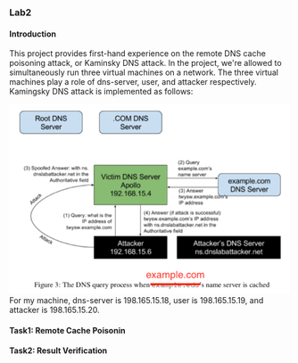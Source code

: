 ### Lab2

#### Introduction

This project provides first-hand experience on the remote DNS cache poisoning attack, or Kaminsky DNS attack. In the project, we're allowed to simultaneously run three virtual machines on a network. The three virtual machines play a role of dns-server, user, and attacker respectively. Kamingsky DNS attack is implemented as follows:

<img src = "images/fig3.png">
For my machine, dns-server is 198.165.15.18, user is 198.165.15.19, and attacker is 198.165.15.20.

 
#### Task1: Remote Cache Poisonin






#### Task2: Result Verification


